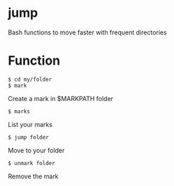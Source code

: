 jump
====

Bash functions to move faster with frequent directories


Function
========

```
$ cd my/folder
$ mark
```
Create a mark in $MARKPATH folder


```
$ marks
```
List your marks

```
$ jump folder
```
Move to your folder

```
$ unmark folder
```
Remove the mark
